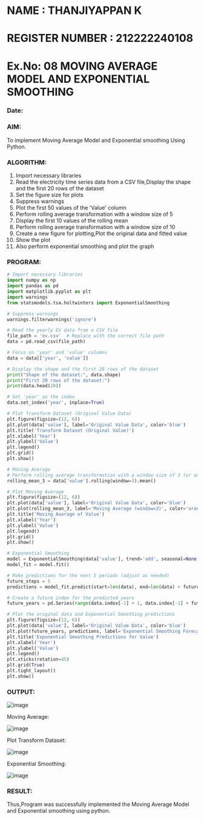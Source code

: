 # NAME : THANJIYAPPAN K
# REGISTER NUMBER : 212222240108
# Ex.No: 08     MOVING AVERAGE MODEL AND EXPONENTIAL SMOOTHING
### Date: 



### AIM:
To implement Moving Average Model and Exponential smoothing Using Python.
### ALGORITHM:
1. Import necessary libraries
2. Read the electricity time series data from a CSV file,Display the shape and the first 20 rows of
the dataset
3. Set the figure size for plots
4. Suppress warnings
5. Plot the first 50 values of the 'Value' column
6. Perform rolling average transformation with a window size of 5
7. Display the first 10 values of the rolling mean
8. Perform rolling average transformation with a window size of 10
9. Create a new figure for plotting,Plot the original data and fitted value
10. Show the plot
11. Also perform exponential smoothing and plot the graph
### PROGRAM:
```py
# Import necessary libraries
import numpy as np
import pandas as pd
import matplotlib.pyplot as plt
import warnings
from statsmodels.tsa.holtwinters import ExponentialSmoothing

# Suppress warnings
warnings.filterwarnings('ignore')

# Read the yearly EV data from a CSV file
file_path = 'ev.csv'  # Replace with the correct file path
data = pd.read_csv(file_path)

# Focus on 'year' and 'value' columns
data = data[['year', 'value']]

# Display the shape and the first 20 rows of the dataset
print("Shape of the dataset:", data.shape)
print("First 20 rows of the dataset:")
print(data.head(20))

# Set 'year' as the index
data.set_index('year', inplace=True)

# Plot Transform Dataset (Original Value Data)
plt.figure(figsize=(12, 6))
plt.plot(data['value'], label='Original Value Data', color='blue')
plt.title('Transform Dataset (Original Value)')
plt.xlabel('Year')
plt.ylabel('Value')
plt.legend()
plt.grid()
plt.show()

# Moving Average
# Perform rolling average transformation with a window size of 3 (or adjust as needed)
rolling_mean_3 = data['value'].rolling(window=3).mean()

# Plot Moving Average
plt.figure(figsize=(12, 6))
plt.plot(data['value'], label='Original Value Data', color='blue')
plt.plot(rolling_mean_3, label='Moving Average (window=3)', color='orange')
plt.title('Moving Average of Value')
plt.xlabel('Year')
plt.ylabel('Value')
plt.legend()
plt.grid()
plt.show()

# Exponential Smoothing
model = ExponentialSmoothing(data['value'], trend='add', seasonal=None)
model_fit = model.fit()

# Make predictions for the next 5 periods (adjust as needed)
future_steps = 5
predictions = model_fit.predict(start=len(data), end=len(data) + future_steps - 1)

# Create a future index for the predicted years
future_years = pd.Series(range(data.index[-1] + 1, data.index[-1] + future_steps + 1))

# Plot the original data and Exponential Smoothing predictions
plt.figure(figsize=(12, 6))
plt.plot(data['value'], label='Original Value Data', color='blue')
plt.plot(future_years, predictions, label='Exponential Smoothing Forecast', color='orange')
plt.title('Exponential Smoothing Predictions for Value')
plt.xlabel('Year')
plt.ylabel('Value')
plt.legend()
plt.xticks(rotation=45)
plt.grid(True)
plt.tight_layout()
plt.show()


```
### OUTPUT:


![image](https://github.com/user-attachments/assets/f7fc57c1-3822-4f1c-9e22-9cacc621acbb)


Moving Average:

![image](https://github.com/user-attachments/assets/2a7740cc-f1cb-4379-b735-da95711efc24)



Plot Transform Dataset:

![image](https://github.com/user-attachments/assets/c061a88c-0cb7-435e-a065-e66da717b0e5)


Exponential Smoothing:

![image](https://github.com/user-attachments/assets/c4b14532-ec5c-4b8f-9560-0c4be618161c)


### RESULT:
Thus,Program was successfully implemented the Moving Average Model and Exponential smoothing using python.
